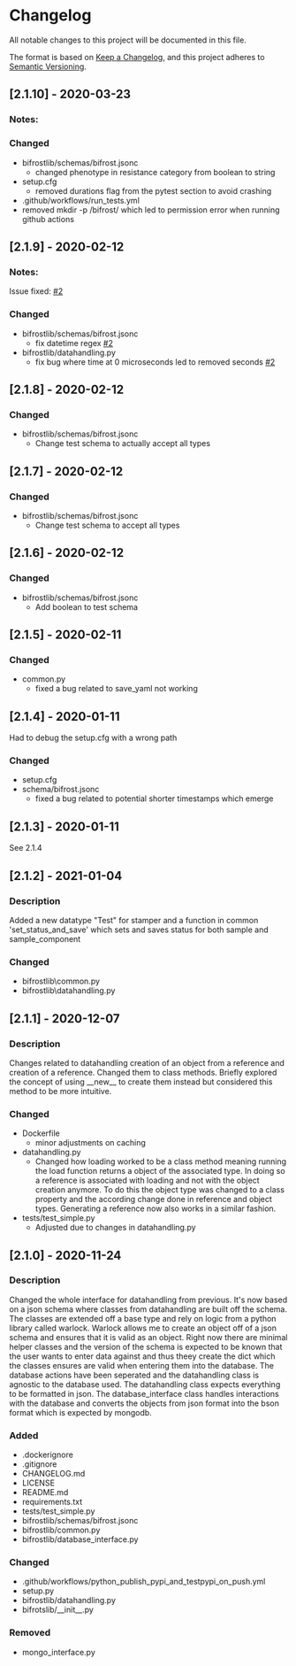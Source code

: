 # Changelog
All notable changes to this project will be documented in this file.

The format is based on [Keep a Changelog](https://keepachangelog.com/en/1.0.0/),
and this project adheres to [Semantic Versioning](https://semver.org/spec/v2.0.0.html).

## [2.1.10] - 2020-03-23
### Notes:
### Changed
- bifrostlib/schemas/bifrost.jsonc
  - changed phenotype in resistance category from boolean to string
- setup.cfg
  - removed durations flag from the pytest section to avoid crashing
- .github/workflows/run_tests.yml
 - removed mkdir -p /bifrost/ which led to permission error when running github actions
## [2.1.9] - 2020-02-12
### Notes:
Issue fixed: [#2](https://github.com/ssi-dk/bifrostlib/issues/2)
### Changed
- bifrostlib/schemas/bifrost.jsonc
  - fix datetime regex [#2](https://github.com/ssi-dk/bifrostlib/issues/2)
- bifrostlib/datahandling.py
  - fix bug where time at 0 microseconds led to removed seconds [#2](https://github.com/ssi-dk/bifrostlib/issues/2)
## [2.1.8] - 2020-02-12
### Changed
- bifrostlib/schemas/bifrost.jsonc
  - Change test schema to actually accept all types

## [2.1.7] - 2020-02-12
### Changed
- bifrostlib/schemas/bifrost.jsonc
  - Change test schema to accept all types

## [2.1.6] - 2020-02-12
### Changed
- bifrostlib/schemas/bifrost.jsonc
  - Add boolean to test schema

## [2.1.5] - 2020-02-11
### Changed
- common.py
  - fixed a bug related to save_yaml not working
## [2.1.4] - 2020-01-11
Had to debug the setup.cfg with a wrong path

### Changed
- setup.cfg
- schema/bifrost.jsonc 
  - fixed a bug related to potential shorter timestamps which emerge

## [2.1.3] - 2020-01-11
See 2.1.4
## [2.1.2] - 2021-01-04
### Description
Added a new datatype "Test" for stamper and a function in common 'set_status_and_save' which sets and saves status for both sample and sample_component
### Changed
- bifrostlib\common.py
- bifrostlib\datahandling.py

## [2.1.1] - 2020-12-07
### Description
Changes related to datahandling creation of an object from a reference and creation of a reference. Changed them to class methods. Briefly explored the concept of using \_\_new\_\_ to create them instead but considered this method to be more intuitive.
### Changed
- Dockerfile
  - minor adjustments on caching
- datahandling.py
  - Changed how loading worked to be a class method meaning running the load function returns a object of the associated type. In doing so a reference is associated with loading and not with the object creation anymore. To do this the object type was changed to a class property and the according change done in reference and object types. Generating a reference now also works in a similar fashion.
- tests/test_simple.py
  - Adjusted due to changes in datahandling.py
## [2.1.0] - 2020-11-24
### Description
Changed the whole interface for datahandling from previous. It's now based on a json schema where classes from datahandling are built off the schema. The classes are extended off a base type and rely on logic from a python library called warlock. Warlock allows me to create an object off of a json schema and ensures that it is valid as an object. Right now there are minimal helper classes and the version of the schema is expected to be known that the user wants to enter data against and thus theey create the dict which the classes ensures are valid when entering them into the database. The database actions have been seperated and the datahandling class is agnostic to the database used. The datahandling class expects everything to be formatted in json. The database_interface class handles interactions with the database and converts the objects from json format into the bson format which is expected by mongodb. 

### Added
- .dockerignore
- .gitignore
- CHANGELOG.md
- LICENSE
- README.md
- requirements.txt
- tests/test_simple.py
- bifrostlib/schemas/bifrost.jsonc
- bifrostlib/common.py
- bifrostlib/database_interface.py

### Changed
- .github/workflows/python_publish_pypi_and_testpypi_on_push.yml
- setup.py
- bifrostlib/datahandling.py
- bifrotslib/\_\_init\_\_.py

### Removed
- mongo_interface.py